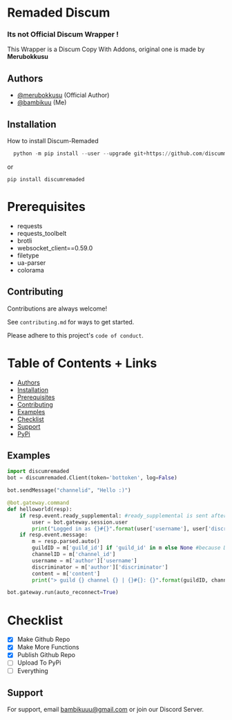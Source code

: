 
# Remaded Discum

### Its not Official Discum Wrapper !
This Wrapper is a Discum Copy With Addons, original one is made by **Merubokkusu**

## Authors

- [@merubokkusu](https://www.github.com/merubokkusu) (Official Author)
- [@bambikuu](https://www.github.com/bambikuu) (Me)




## Installation

How to install Discum-Remaded

```python
  python -m pip install --user --upgrade git+https://github.com/discummer/discum-remaded.git#egg=discum-remaded
```
or
```
pip install discumremaded
```
    
# Prerequisites
- requests
- requests_toolbelt
- brotli
- websocket_client==0.59.0
- filetype
- ua-parser
- colorama

## Contributing

Contributions are always welcome!

See `contributing.md` for ways to get started.

Please adhere to this project's `code of conduct`.

# Table of Contents + Links
- [Authors](#Authors)
- [Installation](#Installation)
- [Prerequisites](#Prerequisites)
- [Contributing](#Contributing)
- [Examples](#Examples)
- [Checklist](#Checklist)
- [Support](#Support)
- [PyPi](https://pypi.org/project/discum-remaded/)
## Examples

```python
import discumremaded   
bot = discumremaded.Client(token='bottoken', log=False)

bot.sendMessage("channelid", "Hello :)")

@bot.gateway.command
def helloworld(resp):
    if resp.event.ready_supplemental: #ready_supplemental is sent after ready
        user = bot.gateway.session.user
        print("Logged in as {}#{}".format(user['username'], user['discriminator']))
    if resp.event.message:
        m = resp.parsed.auto()
        guildID = m['guild_id'] if 'guild_id' in m else None #because DMs are technically channels too
        channelID = m['channel_id']
        username = m['author']['username']
        discriminator = m['author']['discriminator']
        content = m['content']
        print("> guild {} channel {} | {}#{}: {}".format(guildID, channelID, username, discriminator, content))

bot.gateway.run(auto_reconnect=True)
```


# Checklist
- [x] Make Github Repo
- [x] Make More Functions
- [x] Publish Github Repo
- [ ] Upload To PyPi
- [ ] Everything
## Support

For support, email bambikuuu@gmail.com or join our Discord Server.

